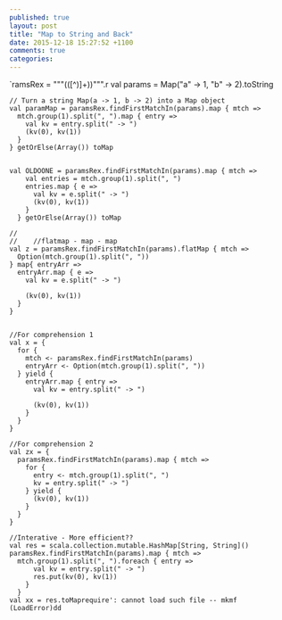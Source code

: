 ```yaml
---
published: true
layout: post
title: "Map to String and Back"
date: 2015-12-18 15:27:52 +1100
comments: true
categories: 
---
```





`ramsRex = """\(([^)]+)\)""".r
    val params = Map("a" -> 1, "b" -> 2).toString

    // Turn a string Map(a -> 1, b -> 2) into a Map object
    val paramMap = paramsRex.findFirstMatchIn(params).map { mtch =>
      mtch.group(1).split(", ").map { entry =>
        val kv = entry.split(" -> ")
        (kv(0), kv(1))
      }
    } getOrElse(Array()) toMap


    val OLDOONE = paramsRex.findFirstMatchIn(params).map { mtch =>
        val entries = mtch.group(1).split(", ")
        entries.map { e =>
          val kv = e.split(" -> ")
          (kv(0), kv(1))
        }
      } getOrElse(Array()) toMap

    //
    //    //flatmap - map - map
    val z = paramsRex.findFirstMatchIn(params).flatMap { mtch =>
      Option(mtch.group(1).split(", "))
    } map{ entryArr =>
      entryArr.map { e =>
        val kv = e.split(" -> ")

        (kv(0), kv(1))
      }
    }


    //For comprehension 1
    val x = {
      for {
        mtch <- paramsRex.findFirstMatchIn(params)
        entryArr <- Option(mtch.group(1).split(", "))
      } yield {
        entryArr.map { entry =>
          val kv = entry.split(" -> ")

          (kv(0), kv(1))
        }
      }
    }

    //For comprehension 2
    val zx = {
      paramsRex.findFirstMatchIn(params).map { mtch =>
        for {
          entry <- mtch.group(1).split(", ")
          kv = entry.split(" -> ")
        } yield {
          (kv(0), kv(1))
        }
      }
    }

    //Interative - More efficient??
    val res = scala.collection.mutable.HashMap[String, String]()
    paramsRex.findFirstMatchIn(params).map { mtch =>
      mtch.group(1).split(", ").foreach { entry =>
          val kv = entry.split(" -> ")
          res.put(kv(0), kv(1))
        }
      }
    val xx = res.toMaprequire': cannot load such file -- mkmf (LoadError)dd

